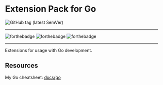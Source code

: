 # Extension Pack for Go

![GitHub tag (latest SemVer)](https://img.shields.io/github/v/tag/sheldonhull/extension-pack-go?style=for-the-badge)

---

![forthebadge](https://img.shields.io/badge/gluten-free-green?style=for-the-badge)
![forthebadge](https://img.shields.io/badge/uses-badges-green?style=for-the-badge)
![forthebadge](https://img.shields.io/badge/ctrlc-ctrlv-green?style=for-the-badge)

---

Extensions for usage with Go development.

## Resources

My Go cheatsheet: [docs/go](https://www.sheldonhull.com/docs/go)
